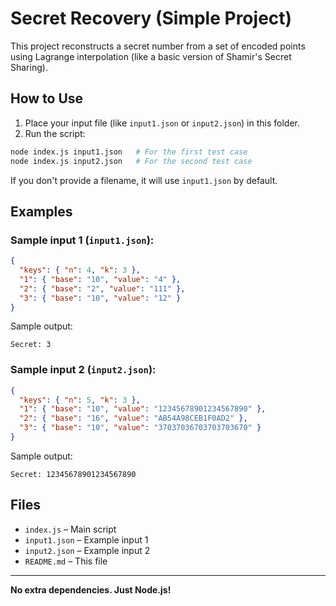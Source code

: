 # Secret Recovery (Simple Project)

This project reconstructs a secret number from a set of encoded points using Lagrange interpolation (like a basic version of Shamir's Secret Sharing).

## How to Use

1. Place your input file (like `input1.json` or `input2.json`) in this folder.
2. Run the script:

```sh
node index.js input1.json   # For the first test case
node index.js input2.json   # For the second test case
```

If you don't provide a filename, it will use `input1.json` by default.

## Examples

### Sample input 1 (`input1.json`):
```json
{
  "keys": { "n": 4, "k": 3 },
  "1": { "base": "10", "value": "4" },
  "2": { "base": "2", "value": "111" },
  "3": { "base": "10", "value": "12" }
}
```
Sample output:
```
Secret: 3
```

### Sample input 2 (`input2.json`):
```json
{
  "keys": { "n": 5, "k": 3 },
  "1": { "base": "10", "value": "12345678901234567890" },
  "2": { "base": "16", "value": "AB54A98CEB1F0AD2" },
  "3": { "base": "10", "value": "37037036703703703670" }
}
```
Sample output:
```
Secret: 12345678901234567890
```

## Files
- `index.js` – Main script
- `input1.json` – Example input 1
- `input2.json` – Example input 2
- `README.md` – This file

---

**No extra dependencies. Just Node.js!** 
